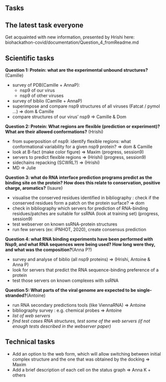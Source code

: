 ## Tasks

## The latest task everyone


Get acquainted with new information, presented by Hrishi here:
biohackathon-covid/documentation/Question_4_fromReadme.md

## Scientific tasks

**Question 1: Protein: what are the experimental unbound structures?** (Camille)


*   survey of PDB(Camille + AnnaP):
    *   nsp9 of our virus
    *   nsp9 of other viruses
*   survey of biblio (Camille + AnnaP)
*   superimpose and compare nsp9 structures of all viruses (Fatcat / pymol ...) => dom & Camille
*   compare structures of our virus’ nsp9 => Camille & Dom

**Question 2: Protein: What regions are flexible (prediction or experiment)? What are their allowed conformations?** (Hrishi)



*   from superposition of nsp9: identify flexible regions: what conformational variability for a given nsp9 protein? => dom & Camille
*   look at B-fact (make color figure) => Maxim (progress, session9)
*   servers to predict flexible regions => (Hrishi) (progress, session9)
*   sidechains repacking (SCWRL?) => (Hrishi)
*   MD => Julie


**Question 3: what do RNA interface prediction programs predict as the binding site on the protein? How does this relate to conservation, positive charge, aromatics?** (Isaure)



*   visualise the conserved residues identified in bibliography : check if the conserved residues form a patch on the protein surface?  => dom
*   check in bibliography which servers for prediction of RNA-binding residues/patches are suitable for ssRNA (look at training set) (progress, session9)
*   test webserver on known ssRNA-protein structures
*   run few servers  (ex: iPNHOT, 2020), create consensus prediction

**Question 4: what RNA binding experiments have been performed with Nsp9, and what RNA sequences were being used? How long were they, and what was the composition?**(Anna P?)



*   survey and analyse of biblio (all nsp9 proteins) => (Hrishi, Antoine & Anna P)
*   look for servers that predict the RNA sequence-binding preference of a protein
*   test those servers on known complexes with ssRNA

**Question 5: What parts of the viral genome are expected to be single-stranded?**(Antoine)



*   run RNA secondary predictions tools (like ViennaRNA) => Antoine
*   bibliography survey : e.g. chemical probes => Antoine
*   _list of web servers_
*   _find test cases RNA structures, test some of the web servers (if not enough tests described in the webserver paper)_


## Technical tasks

*   Add an option to the web form, which will allow switching between initial complex structure and the one that was obtained by the docking => Maxim
*   Add a brief description of each cell on the status graph => Anna K + others

